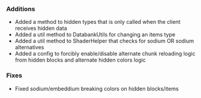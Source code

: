 ### Additions
- Added a method to hidden types that is only called when the client receives hidden data
- Added a util method to DatabankUtils for changing an items type
- Added a util method to ShaderHelper that checks for sodium OR sodium alternatives
- Added a config to forcibly enable/disable alternate chunk reloading logic from hidden blocks and alternate hidden colors logic

### Fixes
- Fixed sodium/embeddium breaking colors on hidden blocks/items